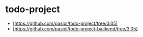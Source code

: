 # todo-project

- [https://github.com/pasiol/todo-project/tree/3.05]
- [https://github.com/pasiol/todo-project-backend/tree/3.05]


        









